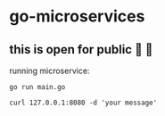 # go-microservices

## this is open for public 🤙 🚀

running microservice: 
```shellsession
go run main.go
``` 
```shellsession
curl 127.0.0.1:8080 -d 'your message'
```
